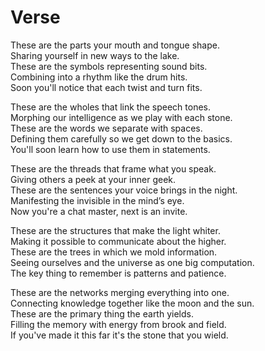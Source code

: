 
# Verse

These are the parts your mouth and tongue shape.<br/>
Sharing yourself in new ways to the lake.<br/>
These are the symbols representing sound bits.<br/>
Combining into a rhythm like the drum hits.<br/>
Soon you'll notice that each twist and turn fits.<br/>

These are the wholes that link the speech tones.<br/>
Morphing our intelligence as we play with each stone.<br/>
These are the words we separate with spaces.<br/>
Defining them carefully so we get down to the basics.<br/>
You'll soon learn how to use them in statements.<br/>

These are the threads that frame what you speak.<br/>
Giving others a peek at your inner geek.<br/>
These are the sentences your voice brings in the night.<br/>
Manifesting the invisible in the mind’s eye.<br/>
Now you're a chat master, next is an invite.<br/>

These are the structures that make the light whiter.<br/>
Making it possible to communicate about the higher.<br/>
These are the trees in which we mold information.<br/>
Seeing ourselves and the universe as one big computation.<br/>
The key thing to remember is patterns and patience.<br/>

These are the networks merging everything into one.<br/>
Connecting knowledge together like the moon and the sun.<br/>
These are the primary thing the earth yields.<br/>
Filling the memory with energy from brook and field.<br/>
If you've made it this far it's the stone that you wield.
